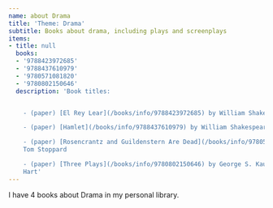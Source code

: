 ```yaml
---
name: about Drama
title: 'Theme: Drama'
subtitle: Books about drama, including plays and screenplays
items:
- title: null
  books:
  - '9788423972685'
  - '9788437610979'
  - '9780571081820'
  - '9780802150646'
  description: 'Book titles:


    - (paper) [El Rey Lear](/books/info/9788423972685) by William Shakespeare

    - (paper) [Hamlet](/books/info/9788437610979) by William Shakespeare

    - (paper) [Rosencrantz and Guildenstern Are Dead](/books/info/9780571081820) by
    Tom Stoppard

    - (paper) [Three Plays](/books/info/9780802150646) by George S. Kaufman, Moss
    Hart'
---
```

I have 4 books about Drama in my personal library.

